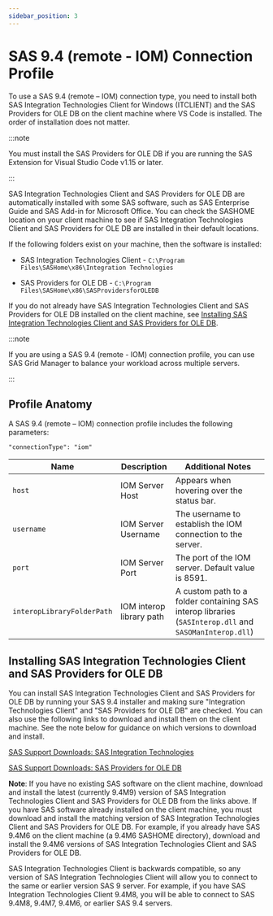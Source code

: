 ```yaml
---
sidebar_position: 3
---
```


# SAS 9.4 (remote - IOM) Connection Profile

To use a SAS 9.4 (remote – IOM) connection type, you need to install both SAS Integration Technologies Client for Windows (ITCLIENT) and the SAS Providers for OLE DB on the client machine where VS Code is installed. The order of installation does not matter.

:::note

You must install the SAS Providers for OLE DB if you are running the SAS Extension for Visual Studio Code v1.15 or later.

:::

SAS Integration Technologies Client and SAS Providers for OLE DB are automatically installed with some SAS software, such as SAS Enterprise Guide and SAS Add-in for Microsoft Office. You can check the SASHOME location on your client machine to see if SAS Integration Technologies Client and SAS Providers for OLE DB are installed in their default locations.

If the following folders exist on your machine, then the software is installed:

- SAS Integration Technologies Client - `C:\Program Files\SASHome\x86\Integration Technologies`

- SAS Providers for OLE DB - `C:\Program Files\SASHome\x86\SASProvidersforOLEDB`

If you do not already have SAS Integration Technologies Client and SAS Providers for OLE DB installed on the client machine, see [Installing SAS Integration Technologies Client and SAS Providers for OLE DB](#installing-sas-integration-technologies-client-and-sas-providers-for-ole-db).

:::note

If you are using a SAS 9.4 (remote - IOM) connection profile, you can use SAS Grid Manager to balance your workload across multiple servers.

:::

## Profile Anatomy

A SAS 9.4 (remote – IOM) connection profile includes the following parameters:

`"connectionType": "iom"`

| Name                       | Description              | Additional Notes                                                                                       |
| -------------------------- | ------------------------ | ------------------------------------------------------------------------------------------------------ |
| `host`                     | IOM Server Host          | Appears when hovering over the status bar.                                                             |
| `username`                 | IOM Server Username      | The username to establish the IOM connection to the server.                                            |
| `port`                     | IOM Server Port          | The port of the IOM server. Default value is 8591.                                                     |
| `interopLibraryFolderPath` | IOM interop library path | A custom path to a folder containing SAS interop libraries (`SASInterop.dll` and `SASOManInterop.dll`) |

## Installing SAS Integration Technologies Client and SAS Providers for OLE DB

You can install SAS Integration Technologies Client and SAS Providers for OLE DB by running your SAS 9.4 installer and making sure "Integration Technologies Client" and "SAS Providers for OLE DB" are checked. You can also use the following links to download and install them on the client machine. See the note below for guidance on which versions to download and install.

[SAS Support Downloads: SAS Integration Technologies](https://support.sas.com/downloads/browse.htm?fil=&cat=56)

[SAS Support Downloads: SAS Providers for OLE DB](https://support.sas.com/downloads/browse.htm?fil=&cat=64)

**Note**: If you have no existing SAS software on the client machine, download and install the latest (currently 9.4M9) version of SAS Integration Technologies Client and SAS Providers for OLE DB from the links above. If you have SAS software already installed on the client machine, you must download and install the matching version of SAS Integration Technologies Client and SAS Providers for OLE DB. For example, if you already have SAS 9.4M6 on the client machine (a 9.4M6 SASHOME directory), download and install the 9.4M6 versions of SAS Integration Technologies Client and SAS Providers for OLE DB.

SAS Integration Technologies Client is backwards compatible, so any version of SAS Integration Technologies Client will allow you to connect to the same or earlier version SAS 9 server. For example, if you have SAS Integration Technologies Client 9.4M8, you will be able to connect to SAS 9.4M8, 9.4M7, 9.4M6, or earlier SAS 9.4 servers.

